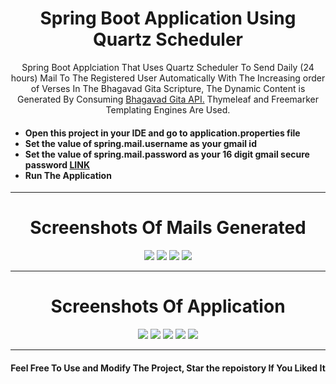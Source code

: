 <h1 align="center">Spring Boot Application Using Quartz Scheduler</h1>
<p align="center">Spring Boot Applciation That Uses Quartz Scheduler To Send Daily (24 hours) Mail To The Registered User Automatically With The Increasing order of Verses In The Bhagavad Gita Scripture, The Dynamic Content is Generated By Consuming <a href="https://bhagavadgita.io/api/" target="_blank">Bhagavad Gita API.</a> Thymeleaf and Freemarker Templating Engines Are Used.</p>
<h4>
<ul>
  <li>Open this project in your IDE and go to application.properties file</li>
  <li>Set the value of spring.mail.username as your gmail id</li>
  <li>Set the value of spring.mail.password as your 16 digit gmail secure password <a href="https://support.google.com/accounts/answer/185833?hl=en" target="_blank">LINK</a></li>
  <li>Run The Application</li>
</ul>
</h4>

<hr>

<h1 align="center">Screenshots Of Mails Generated</h1>

<div align="center">
  <img src="https://i.ibb.co/mRDScQS/verse-1.jpg">
  <img src="https://i.ibb.co/BrpRDGd/verse-2.jpg">
  <img src="https://i.ibb.co/tKhqV0B/unsubscribed.jpg">
  <img src="https://i.ibb.co/wW9MM1D/verses-complete.jpg">
  </div>
  <hr>  <h1 align="center">Screenshots Of Application</h1>
<div align="center">
  <img src="https://i.ibb.co/sWZGR3J/index.png">
  <img src="https://i.ibb.co/1ZnbJ44/sub-modal.png">
  <img src="https://i.ibb.co/ph5NjF9/sub-success.png">
  <img src="https://i.ibb.co/Hh20b3p/chapters.png">
  <img src="https://i.ibb.co/BcXV2Xq/verses.png">
</div>

<hr>
<h4 align="center">Feel Free To Use and Modify The Project, Star the repoistory If You Liked It</h4>
